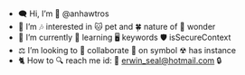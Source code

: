 - 🗨 Hi, I’m 🔞 @anhawtros
- 👕 I’m 🎶 interested in 🐱 pet and 🍀 nature of 💖 wonder
- 👖 I’m currently 🚱 learning 🖥 keywords 🛡 isSecureContext
- ⚖ I’m looking to 📱 collaborate 📲 on symbol ☢ has instance
- 🐈 How to 🔍 reach me id: 📨 erwin_seal@hotmail.com 🔒

<!---
anhawtros/anhawtros is a ✨ special ✨ repository because its `README.md` (this file) appears on your GitHub profile.
You can click the Preview link to take a look at your changes.
--->

